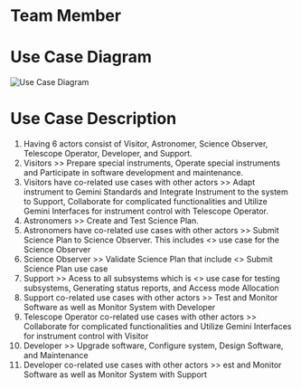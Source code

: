 # Team Member
# Use Case Diagram

![Use Case Diagram](https://github.com/ICT-Mahidol/Gemini-2023/assets/59379348/bc9fc716-f7db-4fd4-b1c1-5fd92ca1bc59)
# Use Case Description
1. Having 6 actors consist of Visitor, Astronomer, Science Observer, Telescope Operator, Developer, and Support.
2. Visitors >> Prepare special instruments, Operate special instruments and Participate in software development and maintenance.
3. Visitors have co-related use cases with other actors >> Adapt instrument to Gemini Standards and Integrate Instrument to the system to Support, Collaborate for complicated functionalities and Utilize Gemini Interfaces for instrument control with Telescope Operator.
4. Astronomers >> Create and Test Science Plan.
5. Astronomers have co-related use cases with other actors >> Submit Science Plan to Science Observer. This includes <<include>> use case for the Science Observer
6. Science Observer >> Validate Science Plan that include <<include>> Submit Science Plan use case
7. Support >> Acess to all subsystems which is <<include>> use case for testing subsystems, Generating status reports, and Access mode Allocation
8. Support co-related use cases with other actors >> Test and Monitor Software as well as Monitor System with Developer
9. Telescope Operator co-related use cases with other actors >> Collaborate for complicated functionalities and Utilize Gemini Interfaces for instrument control with Visitor
10. Developer >> Upgrade software, Configure system, Design Software, and Maintenance
11. Developer co-related use cases with other actors >> est and Monitor Software as well as Monitor System with Support
